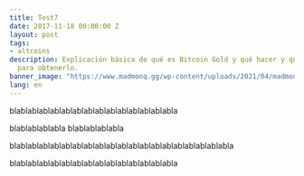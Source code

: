 ```yaml
---
title: Test7
date: 2017-11-18 00:00:00 Z
layout: post
tags:
- altcoins
description: Explicación básica de qué es Bitcoin Gold y qué hacer y que no hacer
  para obtenerlo.
banner_image: "https://www.madmonq.gg/wp-content/uploads/2021/04/madmonq_blast_vizual_blog.png"
lang: en
---
```


blablablablablablablablablablablablablablabla

blablablablabla
blablablablabla


blablablablablablablablablablablablablablablablablablablabla

blablablablablablablablablablablablablablabla
